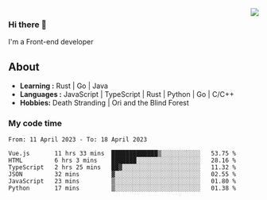 <img align='right' src="https://github-readme-stats.vercel.app/api?username=strugglebak&show_icons=true">

### Hi there 👋

I'm a Front-end developer

## About

-  **Learning :** Rust | Go | Java
-  **Languages :** JavaScript | TypeScript | Rust | Python | Go | C/C++
-  **Hobbies:** Death Stranding | Ori and the Blind Forest

### My code time

<!--START_SECTION:waka-->

```text
From: 11 April 2023 - To: 18 April 2023

Vue.js       11 hrs 33 mins  █████████████▒░░░░░░░░░░░   53.75 %
HTML         6 hrs 3 mins    ███████░░░░░░░░░░░░░░░░░░   28.16 %
TypeScript   2 hrs 25 mins   ██▓░░░░░░░░░░░░░░░░░░░░░░   11.32 %
JSON         32 mins         ▓░░░░░░░░░░░░░░░░░░░░░░░░   02.55 %
JavaScript   23 mins         ▒░░░░░░░░░░░░░░░░░░░░░░░░   01.80 %
Python       17 mins         ▒░░░░░░░░░░░░░░░░░░░░░░░░   01.38 %
```

<!--END_SECTION:waka-->
